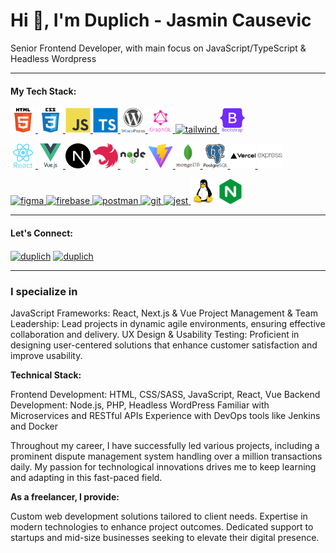 <h1 align="left">Hi 👋, I'm Duplich - Jasmin Causevic</h1>
<p align="left">Senior Frontend Developer, with main focus on JavaScript/TypeScript & Headless Wordpress</p>
<hr/>
<h4 align="left">My Tech Stack:</h3>
<p align="left"> 
  <a href="https://www.w3.org/html/" target="_blank" rel="noreferrer"> <img src="https://raw.githubusercontent.com/devicons/devicon/master/icons/html5/html5-original-wordmark.svg" alt="html5" width="40" height="40"/> </a>
  <a href="https://www.w3schools.com/css/" target="_blank" rel="noreferrer"> <img src="https://raw.githubusercontent.com/devicons/devicon/master/icons/css3/css3-original-wordmark.svg" alt="css3" width="40" height="40"/> </a> 
  <a href="https://developer.mozilla.org/en-US/docs/Web/JavaScript" target="_blank" rel="noreferrer"> <img src="https://raw.githubusercontent.com/devicons/devicon/master/icons/javascript/javascript-original.svg" alt="javascript" width="40" height="40"/> </a>
    <a href="https://www.typescriptlang.org/" target="_blank" rel="noreferrer"> <img src="https://raw.githubusercontent.com/devicons/devicon/master/icons/typescript/typescript-original.svg" alt="typescript" width="40" height="40"/> </a>
       <a href="https://www.wordpress.org/" target="_blank" rel="noreferrer"> <img src="https://raw.githubusercontent.com/devicons/devicon/refs/heads/master/icons/wordpress/wordpress-original.svg" alt="Wordpress" width="40" height="40"/> </a>
  <a href="https://www.graphql.org/" target="_blank" rel="noreferrer"><img src="https://raw.githubusercontent.com/devicons/devicon/refs/heads/master/icons/graphql/graphql-plain-wordmark.svg" alt="GraphQL" width="40" height="40"/> </a>
<a href="https://tailwindcss.com/" target="_blank" rel="noreferrer"> <img src="https://www.vectorlogo.zone/logos/tailwindcss/tailwindcss-icon.svg" alt="tailwind" width="40" height="40"/> </a> 
  <a href="https://getbootstrap.com" target="_blank" rel="noreferrer"> <img src="https://raw.githubusercontent.com/devicons/devicon/master/icons/bootstrap/bootstrap-plain-wordmark.svg" alt="bootstrap" width="40" height="40"/> </a> 
  
<a href="https://reactjs.org/" target="_blank" rel="noreferrer"> <img src="https://raw.githubusercontent.com/devicons/devicon/master/icons/react/react-original-wordmark.svg" alt="react" width="40" height="40"/> </a>
<a href="https://vuejs.org/" target="_blank" rel="noreferrer"> <img src="https://raw.githubusercontent.com/devicons/devicon/master/icons/vuejs/vuejs-original-wordmark.svg" alt="vuejs" width="40" height="40"/> </a> 
<a href="https://nextjs.org" target="_blank" rel="noreferrer"><img src="https://raw.githubusercontent.com/devicons/devicon/refs/heads/master/icons/nextjs/nextjs-plain.svg" width="40" height="40" alt="NextJs"></a>
<a href="https://nestjs.com/" target="_blank" rel="noreferrer"><img src="https://github.com/devicons/devicon/blob/master/icons/nestjs/nestjs-original.svg" alt="nestjs" width="40" height="40"/> </a> 
<a href="https://nodejs.org" target="_blank" rel="noreferrer"> <img src="https://raw.githubusercontent.com/devicons/devicon/master/icons/nodejs/nodejs-original-wordmark.svg" alt="nodejs" width="40" height="40"/> </a>
<a href="https://vite.dev" target="_blank" rel="noreferrer"> <img src="https://raw.githubusercontent.com/devicons/devicon/refs/heads/master/icons/vitejs/vitejs-original.svg" alt="Vite" width="40" height="40"/> </a>
<a href="https://www.mongodb.com/" target="_blank" rel="noreferrer"> <img src="https://raw.githubusercontent.com/devicons/devicon/master/icons/mongodb/mongodb-original-wordmark.svg" alt="mongodb" width="40" height="40"/> </a>
<a href="https://www.postgresql.org" target="_blank" rel="noreferrer"> <img src="https://raw.githubusercontent.com/devicons/devicon/master/icons/postgresql/postgresql-original-wordmark.svg" alt="postgresql" width="40" height="40"/> </a>
<a href="https://vercel.com/" target="_blank" rel="noreferrer"> <img src="https://raw.githubusercontent.com/devicons/devicon/master/icons/vercel/vercel-original-wordmark.svg" alt="vercel" width="40" height="40"/> </a>
  <a href="https://expressjs.com" target="_blank" rel="noreferrer"> <img src="https://raw.githubusercontent.com/devicons/devicon/master/icons/express/express-original-wordmark.svg" alt="express" width="40" height="40"/> </a>
 
  <a href="https://www.figma.com/" target="_blank" rel="noreferrer"> <img src="https://www.vectorlogo.zone/logos/figma/figma-icon.svg" alt="figma" width="40" height="40"/> </a> 
  <a href="https://firebase.google.com/" target="_blank" rel="noreferrer"> <img src="https://www.vectorlogo.zone/logos/firebase/firebase-icon.svg" alt="firebase" width="40" height="40"/> </a> 
  <a href="https://postman.com" target="_blank" rel="noreferrer"> <img src="https://www.vectorlogo.zone/logos/getpostman/getpostman-icon.svg" alt="postman" width="40" height="40"/> </a>
  <a href="https://git-scm.com/" target="_blank" rel="noreferrer"> <img src="https://www.vectorlogo.zone/logos/git-scm/git-scm-icon.svg" alt="git" width="40" height="40"/> </a> 
  <a href="https://jestjs.io" target="_blank" rel="noreferrer"> <img src="https://www.vectorlogo.zone/logos/jestjsio/jestjsio-icon.svg" alt="jest" width="40" height="40"/> </a> 
  <a href="https://www.linux.org/" target="_blank" rel="noreferrer"> <img src="https://raw.githubusercontent.com/devicons/devicon/master/icons/linux/linux-original.svg" alt="linux" width="40" height="40"/></a> 
<a href="https://www.nginx.com" target="_blank" rel="noreferrer"> <img src="https://raw.githubusercontent.com/devicons/devicon/master/icons/nginx/nginx-original.svg" alt="nginx" width="40" height="40"/> </a> 
  
</p>

<hr/>
<h4 align="left">Let's Connect:</h3>

<p align="left">
<a href="https://twitter.com/duplich" target="blank"><img align="center" src="https://raw.githubusercontent.com/rahuldkjain/github-profile-readme-generator/master/src/images/icons/Social/twitter.svg" alt="duplich" height="30" width="40" /></a>
<a href="https://linkedin.com/in/jasmin-causevic" target="blank"><img align="center" src="https://raw.githubusercontent.com/rahuldkjain/github-profile-readme-generator/master/src/images/icons/Social/linked-in-alt.svg" alt="duplich" height="30" width="40" /></a>
</p>

<hr/>
<h3 align="left">I specialize in</h3>

JavaScript Frameworks: React, Next.js & Vue 
Project Management & Team Leadership: Lead projects in dynamic agile environments, ensuring effective collaboration and delivery.
UX Design & Usability Testing: Proficient in designing user-centered solutions that enhance customer satisfaction and improve usability.

**Technical Stack:**

Frontend Development: HTML, CSS/SASS, JavaScript, React, Vue
Backend Development: Node.js, PHP, Headless WordPress
Familiar with Microservices and RESTful APIs
Experience with DevOps tools like Jenkins and Docker

Throughout my career, I have successfully led various projects, including a prominent dispute management system handling over a million transactions daily. My passion for technological innovations drives me to keep learning and adapting in this fast-paced field.


**As a freelancer, I provide:**

Custom web development solutions tailored to client needs.
Expertise in modern technologies to enhance project outcomes.
Dedicated support to startups and mid-size businesses seeking to elevate their digital presence.

